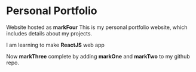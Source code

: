 # Personal Portfolio

Website hosted as **markFour**
This is my personal portfolio website, which includes details about my projects.

I am learning to make **ReactJS** web app

Now **markThree** complete by adding **markOne** and **markTwo** to my github repo.
 